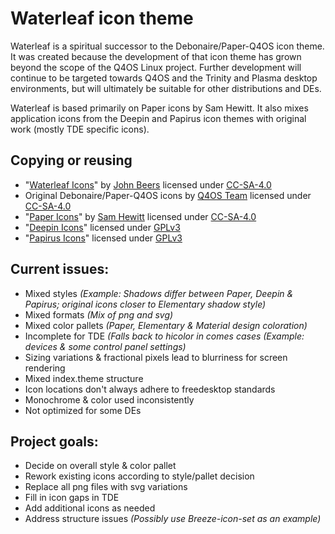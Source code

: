 # Waterleaf icon theme
Waterleaf is a spiritual successor to the Debonaire/Paper-Q4OS icon theme. It was created because the development of that icon theme has grown beyond the scope of the Q4OS Linux project. Further development will continue to be targeted towards Q4OS and the  Trinity and Plasma desktop environments, but will ultimately be suitable for other distributions and DEs.

Waterleaf is based primarily on Paper icons by Sam Hewitt. It also mixes application icons from the Deepin and Papirus icon themes with original work (mostly TDE specific icons). 

## Copying or reusing
- "[Waterleaf Icons](https://github.com/jaerrib/waterleaf-icon-theme)" by [John Beers](https://github.com/jaerrib/) licensed under [CC-SA-4.0](http://creativecommons.org/licenses/by-sa/4.0/)
- Original Debonaire/Paper-Q4OS icons by [Q4OS Team](https://github.com/q4osteam) licensed under [CC-SA-4.0](http://creativecommons.org/licenses/by-sa/4.0/)
- "[Paper Icons](http://snwh.org/paper/icons)" by [Sam Hewitt](http://samuelhewitt.com/) licensed under [CC-SA-4.0](http://creativecommons.org/licenses/by-sa/4.0/)
- "[Deepin Icons](https://github.com/linuxdeepin/deepin-icon-theme)" licensed under [GPLv3](https://www.gnu.org/licenses/gpl-3.0.html)
- "[Papirus Icons]( https://git.io/papirus-icon-theme)" licensed under [GPLv3](https://www.gnu.org/licenses/gpl-3.0.html)

## Current issues:
- Mixed styles *(Example: Shadows differ between Paper, Deepin & Papirus; original icons closer to Elementary shadow style)*
- Mixed formats *(Mix of png and svg)*
- Mixed color pallets *(Paper, Elementary & Material design coloration)*
- Incomplete for TDE *(Falls back to hicolor in comes cases (Example: devices & some control panel settings)*
- Sizing variations & fractional pixels lead to blurriness for screen rendering
- Mixed index.theme structure
- Icon locations don't always adhere to freedesktop standards
- Monochrome & color used inconsistently
- Not optimized for some DEs

## Project goals:
- Decide on overall style & color pallet
- Rework existing icons according to style/pallet decision
- Replace all png files with svg variations
- Fill in icon gaps in TDE
- Add additional icons as needed
- Address structure issues *(Possibly use Breeze-icon-set as an example)*
